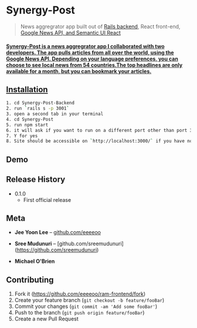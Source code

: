 # Synergy-Post

> News aggregrator app built out of <a target="_blank" href="https://github.com/eeeeoo/Synergy-Post-Backend">Rails backend</a>, React front-end, <a target="_blank" href="https://newsapi.org/"> Google News API, and Semantic UI React

#### Synergy-Post is a news aggregrator app I collaborated with two developers. The app pulls articles from all over the world, using the Google News API. Depending on your language preferences, you can choose to see local news from 54 countries.The top headlines are only available for a month, but you can bookmark your articles. 

## Installation
```sh
1. cd Synergy-Post-Backend
2. run `rails s -p 3001`
3. open a second tab in your terminal
4. cd Synergy-Post
5. run npm start
6. it will ask if you want to run on a different port other than port 3000 currently hosting your rails server
7. Y for yes
8. Site should be accessible on `http://localhost:3000/` if you have no other apps running in the background.
```
## Demo

## Release History
* 0.1.0
    * First official release

## Meta

* **Jee Yoon Lee** – [github.com/eeeeoo](https://github.com/eeeeoo)

* **Sree Mudunuri** – [github.com/sreemudunuri] (https://github.com/sreemudunuri)

* **Michael O'Brien**


## Contributing

1. Fork it (<https://github.com/eeeeoo/ram-frontend/fork>)
2. Create your feature branch (`git checkout -b feature/fooBar`)
3. Commit your changes (`git commit -am 'Add some fooBar'`)
4. Push to the branch (`git push origin feature/fooBar`)
5. Create a new Pull Request


